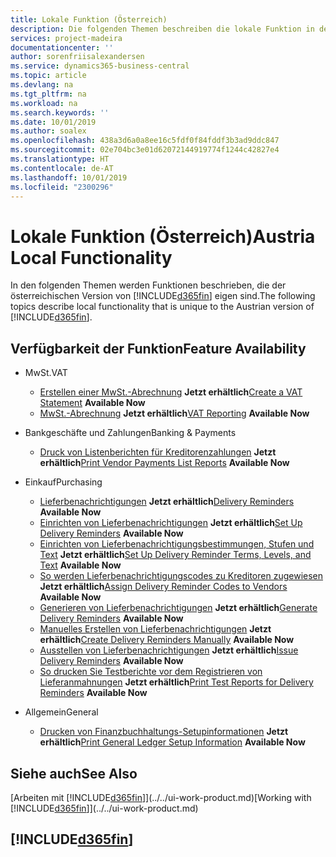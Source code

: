 ```yaml
---
title: Lokale Funktion (Österreich)
description: Die folgenden Themen beschreiben die lokale Funktion in der österreichischen Version von Business Central.
services: project-madeira
documentationcenter: ''
author: sorenfriisalexandersen
ms.service: dynamics365-business-central
ms.topic: article
ms.devlang: na
ms.tgt_pltfrm: na
ms.workload: na
ms.search.keywords: ''
ms.date: 10/01/2019
ms.author: soalex
ms.openlocfilehash: 438a3d6a0a8ee16c5fdf0f84fddf3b3ad9ddc847
ms.sourcegitcommit: 02e704bc3e01d62072144919774f1244c42827e4
ms.translationtype: HT
ms.contentlocale: de-AT
ms.lasthandoff: 10/01/2019
ms.locfileid: "2300296"
---
```

# <a name="austria-local-functionality"></a><span data-ttu-id="6b8f3-103">Lokale Funktion (Österreich)</span><span class="sxs-lookup"><span data-stu-id="6b8f3-103">Austria Local Functionality</span></span>
<span data-ttu-id="6b8f3-104">In den folgenden Themen werden Funktionen beschrieben, die der österreichischen Version von [!INCLUDE[d365fin](../../includes/d365fin_md.md)] eigen sind.</span><span class="sxs-lookup"><span data-stu-id="6b8f3-104">The following topics describe local functionality that is unique to the Austrian version of [!INCLUDE[d365fin](../../includes/d365fin_md.md)].</span></span>  

## <a name="feature-availability"></a><span data-ttu-id="6b8f3-105">Verfügbarkeit der Funktion</span><span class="sxs-lookup"><span data-stu-id="6b8f3-105">Feature Availability</span></span>

* <span data-ttu-id="6b8f3-106">MwSt.</span><span class="sxs-lookup"><span data-stu-id="6b8f3-106">VAT</span></span>
    * <span data-ttu-id="6b8f3-107">[Erstellen einer MwSt.-Abrechnung](how-to-create-a-vat-statement.md) **Jetzt erhältlich**</span><span class="sxs-lookup"><span data-stu-id="6b8f3-107">[Create a VAT Statement](how-to-create-a-vat-statement.md) **Available Now**</span></span>
    * <span data-ttu-id="6b8f3-108">[MwSt.-Abrechnung](vat-reporting.md) **Jetzt erhältlich**</span><span class="sxs-lookup"><span data-stu-id="6b8f3-108">[VAT Reporting](vat-reporting.md) **Available Now**</span></span>

* <span data-ttu-id="6b8f3-109">Bankgeschäfte und Zahlungen</span><span class="sxs-lookup"><span data-stu-id="6b8f3-109">Banking & Payments</span></span>
    * <span data-ttu-id="6b8f3-110">[Druck von Listenberichten für Kreditorenzahlungen](how-to-print-vendor-payments-list-reports.md) **Jetzt erhältlich**</span><span class="sxs-lookup"><span data-stu-id="6b8f3-110">[Print Vendor Payments List Reports](how-to-print-vendor-payments-list-reports.md) **Available Now**</span></span>

* <span data-ttu-id="6b8f3-111">Einkauf</span><span class="sxs-lookup"><span data-stu-id="6b8f3-111">Purchasing</span></span>
    * <span data-ttu-id="6b8f3-112">[Lieferbenachrichtigungen](delivery-reminders.md) **Jetzt erhältlich**</span><span class="sxs-lookup"><span data-stu-id="6b8f3-112">[Delivery Reminders](delivery-reminders.md) **Available Now**</span></span>
    * <span data-ttu-id="6b8f3-113">[Einrichten von Lieferbenachrichtigungen](how-to-set-up-delivery-reminders.md) **Jetzt erhältlich**</span><span class="sxs-lookup"><span data-stu-id="6b8f3-113">[Set Up Delivery Reminders](how-to-set-up-delivery-reminders.md) **Available Now**</span></span>
    * <span data-ttu-id="6b8f3-114">[Einrichten von Lieferbenachrichtigungsbestimmungen, Stufen und Text](how-to-set-up-delivery-reminder-terms-levels-and-text.md) **Jetzt erhältlich**</span><span class="sxs-lookup"><span data-stu-id="6b8f3-114">[Set Up Delivery Reminder Terms, Levels, and Text](how-to-set-up-delivery-reminder-terms-levels-and-text.md) **Available Now**</span></span>
    * <span data-ttu-id="6b8f3-115">[So werden Lieferbenachrichtigungscodes zu Kreditoren zugewiesen](how-to-assign-delivery-reminder-codes-to-vendors.md) **Jetzt erhältlich**</span><span class="sxs-lookup"><span data-stu-id="6b8f3-115">[Assign Delivery Reminder Codes to Vendors](how-to-assign-delivery-reminder-codes-to-vendors.md) **Available Now**</span></span>
    * <span data-ttu-id="6b8f3-116">[Generieren von Lieferbenachrichtigungen](how-to-generate-delivery-reminders.md) **Jetzt erhältlich**</span><span class="sxs-lookup"><span data-stu-id="6b8f3-116">[Generate Delivery Reminders](how-to-generate-delivery-reminders.md) **Available Now**</span></span>
    * <span data-ttu-id="6b8f3-117">[Manuelles Erstellen von Lieferbenachrichtigungen](how-to-create-delivery-reminders-manually.md) **Jetzt erhältlich**</span><span class="sxs-lookup"><span data-stu-id="6b8f3-117">[Create Delivery Reminders Manually](how-to-create-delivery-reminders-manually.md) **Available Now**</span></span>
    * <span data-ttu-id="6b8f3-118">[Ausstellen von Lieferbenachrichtigungen](how-to-issue-delivery-reminders.md) **Jetzt erhältlich**</span><span class="sxs-lookup"><span data-stu-id="6b8f3-118">[Issue Delivery Reminders](how-to-issue-delivery-reminders.md) **Available Now**</span></span>
    * <span data-ttu-id="6b8f3-119">[So drucken Sie Testberichte vor dem Registrieren von Lieferanmahnungen](how-to-print-test-reports-for-delivery-reminders.md) **Jetzt erhältlich**</span><span class="sxs-lookup"><span data-stu-id="6b8f3-119">[Print Test Reports for Delivery Reminders](how-to-print-test-reports-for-delivery-reminders.md) **Available Now**</span></span>

* <span data-ttu-id="6b8f3-120">Allgemein</span><span class="sxs-lookup"><span data-stu-id="6b8f3-120">General</span></span>
    * <span data-ttu-id="6b8f3-121">[Drucken von Finanzbuchhaltungs-Setupinformationen](how-to-print-general-ledger-setup-information.md) **Jetzt erhältlich**</span><span class="sxs-lookup"><span data-stu-id="6b8f3-121">[Print General Ledger Setup Information](how-to-print-general-ledger-setup-information.md) **Available Now**</span></span>

## <a name="see-also"></a><span data-ttu-id="6b8f3-122">Siehe auch</span><span class="sxs-lookup"><span data-stu-id="6b8f3-122">See Also</span></span>
<span data-ttu-id="6b8f3-123">[Arbeiten mit [!INCLUDE[d365fin](../../includes/d365fin_md.md)]](../../ui-work-product.md)</span><span class="sxs-lookup"><span data-stu-id="6b8f3-123">[Working with [!INCLUDE[d365fin](../../includes/d365fin_md.md)]](../../ui-work-product.md)</span></span>

## [!INCLUDE[d365fin](../../includes/free_trial_md.md)]  
